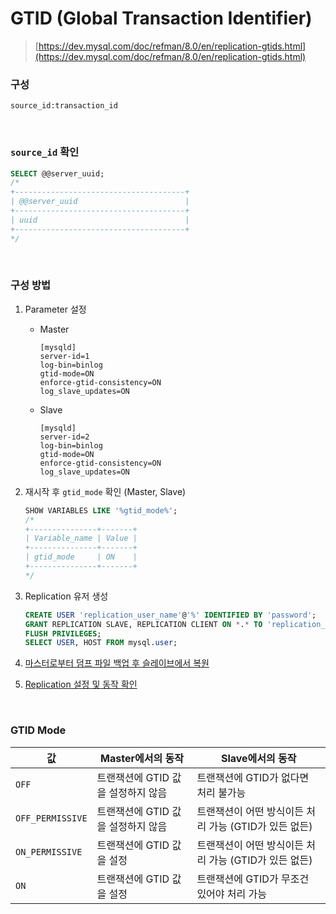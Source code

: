 GTID (Global Transaction Identifier)
===
>[https://dev.mysql.com/doc/refman/8.0/en/replication-gtids.html](https://dev.mysql.com/doc/refman/8.0/en/replication-gtids.html)

### 구성
```
source_id:transaction_id
```

<br>

### `source_id` 확인
```sql
SELECT @@server_uuid;
/*
+--------------------------------------+
| @@server_uuid                        |
+--------------------------------------+
| uuid                                 |
+--------------------------------------+
*/
```

<br>

### 구성 방법
1. Parameter 설정
    * Master
        ```
        [mysqld]
        server-id=1
        log-bin=binlog
        gtid-mode=ON
        enforce-gtid-consistency=ON
        log_slave_updates=ON
        ```
    * Slave
        ```
        [mysqld]
        server-id=2
        log-bin=binlog
        gtid-mode=ON
        enforce-gtid-consistency=ON
        log_slave_updates=ON
        ```

1. 재시작 후 `gtid_mode` 확인 (Master, Slave)
    ```sql
    SHOW VARIABLES LIKE '%gtid_mode%';
    /*
    +---------------+-------+
    | Variable_name | Value |
    +---------------+-------+
    | gtid_mode     | ON    |
    +---------------+-------+
    */
    ```

1. Replication 유저 생성
    ```sql
    CREATE USER 'replication_user_name'@'%' IDENTIFIED BY 'password';
    GRANT REPLICATION SLAVE, REPLICATION CLIENT ON *.* TO 'replication_user_name'@'%';
    FLUSH PRIVILEGES;
    SELECT USER, HOST FROM mysql.user;
    ```

1. [마스터로부터 덤프 파일 백업 후 슬레이브에서 복원](../mysqldump/README.md)

1. [Replication 설정 및 동작 확인](../replication/README.md)

<br>

### GTID Mode
|값|Master에서의 동작|Slave에서의 동작|
|-|-|-|
|`OFF`|트랜잭션에 GTID 값을 설정하지 않음|트랜잭션에 GTID가 없다면 처리 불가능|
|`OFF_PERMISSIVE`|트랜잭션에 GTID 값을 설정하지 않음|트랜잭션이 어떤 방식이든 처리 가능 (GTID가 있든 없든)|
|`ON_PERMISSIVE`|트랜잭션에 GTID 값을 설정|트랜잭션이 어떤 방식이든 처리 가능 (GTID가 있든 없든)|
|`ON`|트랜잭션에 GTID 값을 설정|트랜잭션에 GTID가 무조건 있어야 처리 가능|

<br>
